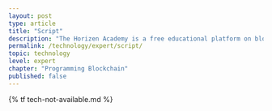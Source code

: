 ```yaml
---
layout: post
type: article
title: "Script"
description: "The Horizen Academy is a free educational platform on blockchain technology, cryptocurrency, and privacy. This chapter is is not available yet. We add content frequently, sign up for our newsletter for notifications when it's released."
permalink: /technology/expert/script/
topic: technology
level: expert
chapter: "Programming Blockchain"
published: false
---
```


{% tf tech-not-available.md %}
